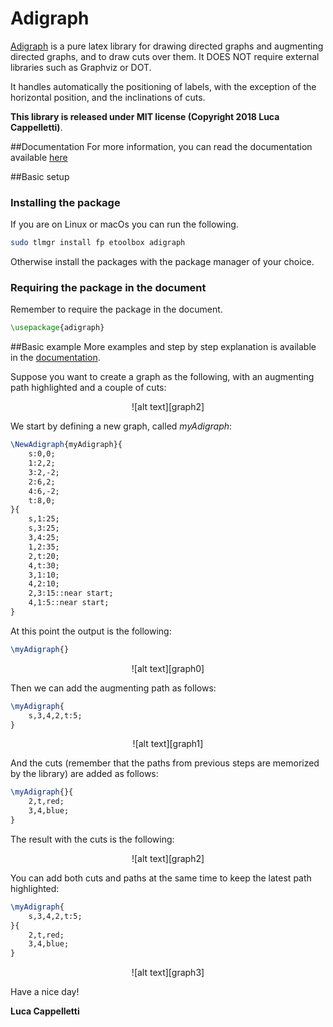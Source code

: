 # Adigraph
[Adigraph](https://ctan.org/pkg/adigraph) is a pure latex library for drawing directed graphs and augmenting directed graphs, and to draw cuts over them. It DOES NOT require external libraries such as Graphviz or DOT. 

It handles automatically the positioning of labels, with the exception of the horizontal position, and the inclinations of cuts.

**This library is released under MIT license (Copyright 2018 Luca Cappelletti)**.

##Documentation
For more information, you can read the documentation available [here](https://github.com/LucaCappelletti94/adigraph/blob/master/documentation.pdf)

##Basic setup
### Installing the package
If you are on Linux or macOs you can run the following.
```bash
sudo tlmgr install fp etoolbox adigraph
```

Otherwise install the packages with the package manager of your choice.

### Requiring the package in the document
Remember to require the package in the document.

```latex
\usepackage{adigraph}
```

##Basic example
More examples and step by step explanation is available in the [documentation](https://github.com/LucaCappelletti94/adigraph/blob/master/documentation.pdf).

Suppose you want to create a graph as the following, with an augmenting path highlighted and a couple of cuts:

<p align="center">
  ![alt text][graph2]
</p>


We start by defining a new graph, called *myAdigraph*:

```latex
\NewAdigraph{myAdigraph}{
    s:0,0;
    1:2,2;
    3:2,-2;
    2:6,2;
    4:6,-2;
    t:8,0;
}{
    s,1:25;
    s,3:25;
    3,4:25;
    1,2:35;
    2,t:20;
    4,t:30;
    3,1:10;
    4,2:10;
    2,3:15::near start;
    4,1:5::near start;
}
```

At this point the output is the following:

```latex
\myAdigraph{}
```

<p align="center">
  ![alt text][graph0]
</p>

Then we can add the augmenting path as follows:

```latex
\myAdigraph{
    s,3,4,2,t:5;
}
```

<p align="center">
  ![alt text][graph1]
</p>


And the cuts (remember that the paths from previous steps are memorized by the library) are added as follows:

```latex
\myAdigraph{}{
    2,t,red;
    3,4,blue;
}
```

The result with the cuts is the following:

<p align="center">
  ![alt text][graph2]
</p>


You can add both cuts and paths at the same time to keep the latest path highlighted:

```latex
\myAdigraph{
    s,3,4,2,t:5;
}{
    2,t,red;
    3,4,blue;
}
```

<p align="center">
  ![alt text][graph3]
</p>


Have a nice day!

**Luca Cappelletti**

[graph0]: https://github.com/LucaCappelletti94/adigraph/blob/master/img_examples/example_0.jpg?raw=true "Graph example, basic"
[graph1]: https://github.com/LucaCappelletti94/adigraph/blob/master/img_examples/example_1.jpg?raw=true "Graph example, with augmenting path"
[graph2]: https://github.com/LucaCappelletti94/adigraph/blob/master/img_examples/example_2.jpg?raw=true "Graph example, with cuts"
[graph3]: https://github.com/LucaCappelletti94/adigraph/blob/master/img_examples/example_3.jpg?raw=true "Graph example, with path highlighted"
